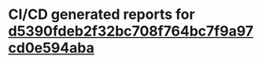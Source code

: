 # CI/CD generated reports for [d5390fdeb2f32bc708f764bc7f9a97cd0e594aba](https://github.com/hydephp/develop/commit/d5390fdeb2f32bc708f764bc7f9a97cd0e594aba)
